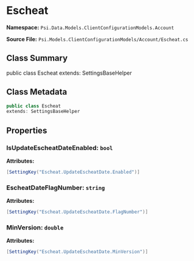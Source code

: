 # Escheat

**Namespace:** `Psi.Data.Models.ClientConfigurationModels.Account`

**Source File:** `Psi.Models.ClientConfigurationModels/Account/Escheat.cs`

## Class Summary

public class Escheat
extends: SettingsBaseHelper

## Class Metadata

```typescript
public class Escheat
extends: SettingsBaseHelper
```

## Properties

### IsUpdateEscheatDateEnabled: `bool`



**Attributes:**
```csharp
[SettingKey("Escheat.UpdateEscheatDate.Enabled")]
```

### EscheatDateFlagNumber: `string`



**Attributes:**
```csharp
[SettingKey("Escheat.UpdateEscheatDate.FlagNumber")]
```

### MinVersion: `double`



**Attributes:**
```csharp
[SettingKey("Escheat.UpdateEscheatDate.MinVersion")]
```
